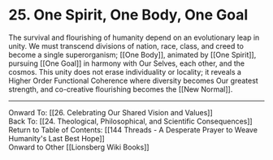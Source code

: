 # 25. One Spirit, One Body, One Goal

The survival and flourishing of humanity depend on an evolutionary leap in unity. We must transcend divisions of nation, race, class, and creed to become a single superorganism; [[One Body]], animated by [[One Spirit]], pursuing [[One Goal]] in harmony with Our Selves, each other, and the cosmos. This unity does not erase individuality or locality; it reveals a Higher Order Functional Coherence where diversity becomes Our greatest strength, and co-creative flourishing becomes the [[New Normal]].

____

Onward To: [[26. Celebrating Our Shared Vision and Values]]  
Back To: [[24. Theological, Philosophical, and Scientific Consequences]]  
Return to Table of Contents: [[144 Threads - A Desperate Prayer to Weave Humanity's Last Best Hope]]  
Onward to Other [[Lionsberg Wiki Books]]  
